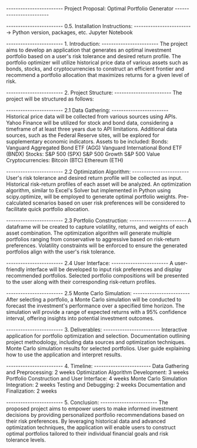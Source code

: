 ------------------------ Project Proposal: Optimal Portfolio Generator ------------------------

------------------------ 0.5. Installation Instructions: ------------------------
-> Python version, packages, etc. Jupyter Notebook


------------------------ 1. Introduction: ------------------------
The project aims to develop an application that generates an optimal investment portfolio based on a user's risk tolerance and desired return profile. The portfolio optimizer will utilize historical price data of various assets such as bonds, stocks, and cryptocurrencies to construct an efficient frontier and recommend a portfolio allocation that maximizes returns for a given level of risk.

------------------------ 2. Project Structure: ------------------------
The project will be structured as follows:

------------------------ 2.1 Data Gathering: ------------------------
Historical price data will be collected from various sources using APIs.
Yahoo Finance will be utilized for stock and bond data, considering a timeframe of at least three years due to API limitations.
Additional data sources, such as the Federal Reserve sites, will be explored for supplementary economic indicators.
Assets to be included:
Bonds:
Vanguard Aggregated Bond ETF (AGG)
Vanguard International Bond ETF (BNDX)
Stocks:
S&P 500 (SPX)
S&P 500 Growth
S&P 500 Value
Cryptocurrencies:
Bitcoin (BTC)
Ethereum (ETH)

------------------------ 2.2 Optimization Algorithm: ------------------------
User's risk tolerance and desired return profile will be collected as input.
Historical risk-return profiles of each asset will be analyzed.
An optimization algorithm, similar to Excel's Solver but implemented in Python using scipy.optimize, will be employed to generate optimal portfolio weights.
Pre-calculated scenarios based on user risk preferences will be considered to facilitate quick portfolio allocation.

------------------------ 2.3 Portfolio Construction: ------------------------
A dataframe will be created to capture volatility, returns, and weights of each asset combination.
The optimization algorithm will generate multiple portfolios ranging from conservative to aggressive based on risk-return preferences.
Volatility constraints will be enforced to ensure the generated portfolios align with the user's risk tolerance.

------------------------ 2.4 User Interface: ------------------------
A user-friendly interface will be developed to input risk preferences and display recommended portfolios.
Selected portfolio compositions will be presented to the user along with their corresponding risk-return profiles.

------------------------ 2.5 Monte Carlo Simulation: ------------------------
After selecting a portfolio, a Monte Carlo simulation will be conducted to forecast the investment's performance over a specified time horizon.
The simulation will provide a range of expected returns with a 95% confidence interval, offering insights into potential investment outcomes.

------------------------ 3. Deliverables: ------------------------
Interactive application for portfolio optimization and selection.
Documentation outlining project methodology, including data sources and optimization techniques.
Monte Carlo simulation results for selected portfolios.
User guide explaining how to use the application and interpret results.

------------------------ 4. Timeline: ------------------------
Data Gathering and Preprocessing: 2 weeks
Optimization Algorithm Development: 3 weeks
Portfolio Construction and User Interface: 4 weeks
Monte Carlo Simulation Integration: 2 weeks
Testing and Debugging: 2 weeks
Documentation and Finalization: 2 weeks

------------------------ 5. Conclusion: ------------------------
The proposed project aims to empower users to make informed investment decisions by providing personalized portfolio recommendations based on their risk preferences. By leveraging historical data and advanced optimization techniques, the application will enable users to construct optimal portfolios tailored to their individual financial goals and risk tolerance levels.

